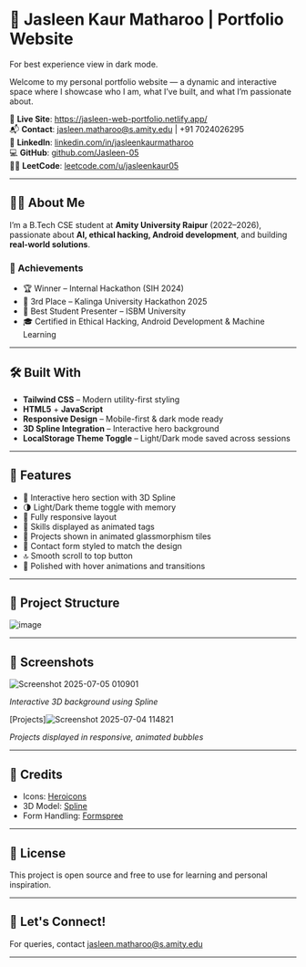 # 💫 Jasleen Kaur Matharoo | Portfolio Website

For best experience view in dark mode.

Welcome to my personal portfolio website — a dynamic and interactive space where I showcase who I am, what I’ve built, and what I’m passionate about.

🔗 **Live Site**: https://jasleen-web-portfolio.netlify.app/                  
📬 **Contact**: jasleen.matharoo@s.amity.edu | +91 7024026295  
🔗 **LinkedIn**: [linkedin.com/in/jasleenkaurmatharoo](http://www.linkedin.com/in/jasleenkaurmatharoo)  
💻 **GitHub**: [github.com/Jasleen-05](https://github.com/Jasleen-05)  
👩‍💻 **LeetCode**: [leetcode.com/u/jasleenkaur05](https://leetcode.com/u/jasleenkaur05)

---

## 👩‍💻 About Me

I’m a B.Tech CSE student at **Amity University Raipur** (2022–2026), passionate about **AI, ethical hacking, Android development**, and building **real-world solutions**.

### 🌟 Achievements
- 🏆 Winner – Internal Hackathon (SIH 2024)
- 🥉 3rd Place – Kalinga University Hackathon 2025
- 🥇 Best Student Presenter – ISBM University
- 🎓 Certified in Ethical Hacking, Android Development & Machine Learning

---

## 🛠️ Built With

- **Tailwind CSS** – Modern utility-first styling
- **HTML5** + **JavaScript**
- **Responsive Design** – Mobile-first & dark mode ready
- **3D Spline Integration** – Interactive hero background
- **LocalStorage Theme Toggle** – Light/Dark mode saved across sessions

---

## 🚀 Features

- 🎯 Interactive hero section with 3D Spline
- 🌗 Light/Dark theme toggle with memory
- 📱 Fully responsive layout
- 🧠 Skills displayed as animated tags
- 🧩 Projects shown in animated glassmorphism tiles
- 💬 Contact form styled to match the design
- 🔝 Smooth scroll to top button
- 💅 Polished with hover animations and transitions

---

## 📂 Project Structure
![image](https://github.com/user-attachments/assets/89b9f5b1-3145-4e3c-b788-acf3b0313278)


---

## 🧪 Screenshots

![Screenshot 2025-07-05 010901](https://github.com/user-attachments/assets/35932745-e408-497d-82bf-0a8566e52a67)


_Interactive 3D background using Spline_

[Projects]![Screenshot 2025-07-04 114821](https://github.com/user-attachments/assets/fb1b8e31-0f95-4eb2-9aeb-01e1a9eaa5a9)

_Projects displayed in responsive, animated bubbles_

---

## 🙌 Credits

- Icons: [Heroicons](https://heroicons.com)
- 3D Model: [Spline](https://spline.design/)
- Form Handling: [Formspree](https://formspree.io/)

---

## 📌 License

This project is open source and free to use for learning and personal inspiration.

---

## 🤝 Let's Connect!

For queries, contact jasleen.matharoo@s.amity.edu

---
